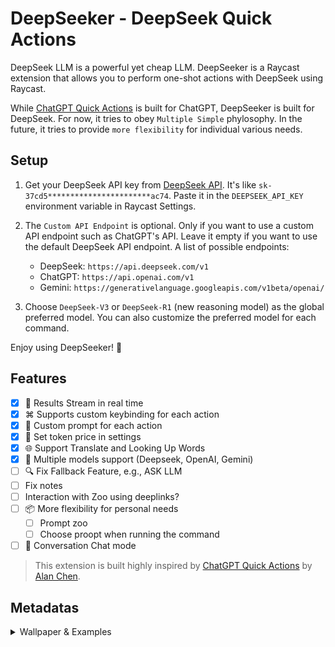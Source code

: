 # DeepSeeker - DeepSeek Quick Actions

DeepSeek LLM is a powerful yet cheap LLM. DeepSeeker is a Raycast extension that allows you to perform one-shot actions with DeepSeek using Raycast.

While [ChatGPT Quick Actions](https://www.raycast.com/alanzchen/chatgpt-quick-actions) is built for ChatGPT, DeepSeeker is built for DeepSeek. For now, it tries to obey `Multiple Simple` phylosophy. In the future, it tries to provide `more flexibility` for individual various needs.

## Setup

1. Get your DeepSeek API key from [DeepSeek API](https://platform.deepseek.com/api_keys). It's like `sk-37cd5***********************ac74`. Paste it in the `DEEPSEEK_API_KEY` environment variable in Raycast Settings.
2. The `Custom API Endpoint` is optional. Only if you want to use a custom API endpoint such as ChatGPT's API. Leave it empty if you want to use the default DeepSeek API endpoint. A list of possible endpoints:

   - DeepSeek: `https://api.deepseek.com/v1`
   - ChatGPT: `https://api.openai.com/v1`
   - Gemini: `https://generativelanguage.googleapis.com/v1beta/openai/`

3. Choose `DeepSeek-V3` or `DeepSeek-R1` (new reasoning model) as the global preferred model. You can also customize the preferred model for each command.

Enjoy using DeepSeeker! 🚀

## Features

- [x] 🚀 Results Stream in real time
- [x] ⌘ Supports custom keybinding for each action
- [x] 📄 Custom prompt for each action
- [x] 💸 Set token price in settings
- [x] 🌐 Support Translate and Looking Up Words
- [x] 🎨 Multiple models support (Deepseek, OpenAI, Gemini)
- [ ] 🔍 Fix Fallback Feature, e.g., ASK LLM
- [ ] Fix notes
- [ ] Interaction with Zoo using deeplinks?
- [ ] 📦 More flexibility for personal needs
  - [ ] Prompt zoo
  - [ ] Choose proopt when running the command
- [ ] 💬 Conversation Chat mode

> This extension is built highly inspired by [ChatGPT Quick Actions](https://www.raycast.com/alanzchen/chatgpt-quick-actions) by [Alan Chen](https://www.raycast.com/alanzchen).

## Metadatas

<details>
<summary>Wallpaper & Examples</summary>

The wallpaper for the Screenshots is the https://misc-assets.raycast.com/wallpapers/blue_distortion_2.heic

All the examples have been generated on [Elon Musk's Wikipedia page 1st Paragraph](https://en.wikipedia.org/wiki/Elon_Musk)

</details>
